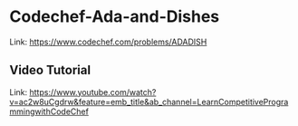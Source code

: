 # Codechef-Ada-and-Dishes
Link: https://www.codechef.com/problems/ADADISH
## Video Tutorial
Link: https://www.youtube.com/watch?v=ac2w8uCgdrw&feature=emb_title&ab_channel=LearnCompetitiveProgrammingwithCodeChef
